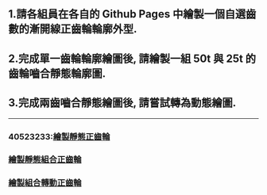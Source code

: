 ## 1.請各組員在各自的 Github Pages 中繪製一個自選齒數的漸開線正齒輪輪廓外型.

## 2.完成單一齒輪輪廓繪圖後, 請繪製一組 50t 與 25t 的齒輪嚙合靜態輪廓圖.

## 3.完成兩齒嚙合靜態繪圖後, 請嘗試轉為動態繪圖.

---

### 40523233:[繪製靜態正齒輪](https://s40523233.github.io/cd2018/blog/hui-zhi-jing-tai-zheng-chi-lun.html)

###                    [繪製靜態組合正齒輪](https://s40523233.github.io/cd2018/blog/hui-zhi-jing-tai-zu-he-zheng-chi-lun.html)

### [                   繪製組合轉動正齒輪](https://s40523233.github.io/cd2018/blog/hui-zhi-zu-he-zhuan-dong-zheng-chi-lun.html)

### 

### 




